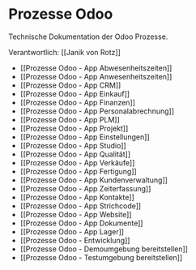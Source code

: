 # Prozesse Odoo
Technische Dokumentation der Odoo Prozesse.

Verantwortlich: [[Janik von Rotz]]

* [[Prozesse Odoo - App Abwesenheitszeiten]]
* [[Prozesse Odoo - App Anwesenheitszeiten]]
* [[Prozesse Odoo - App CRM]]
* [[Prozesse Odoo - App Einkauf]]
* [[Prozesse Odoo - App Finanzen]]
* [[Prozesse Odoo - App Personalabrechnung]]
* [[Prozesse Odoo - App PLM]]
* [[Prozesse Odoo - App Projekt]]
* [[Prozesse Odoo - App Einstellungen]]
* [[Prozesse Odoo - App Studio]]
* [[Prozesse Odoo - App Qualität]]
* [[Prozesse Odoo - App Verkäufe]]
* [[Prozesse Odoo - App Fertigung]]
* [[Prozesse Odoo - App Kundenverwaltung]]
* [[Prozesse Odoo - App Zeiterfassung]]
* [[Prozesse Odoo - App Kontakte]]
* [[Prozesse Odoo - App Strichcode]]
* [[Prozesse Odoo - App Website]]
* [[Prozesse Odoo - App Dokumente]]
* [[Prozesse Odoo - App Lager]]
* [[Prozesse Odoo - Entwicklung]]
* [[Prozesse Odoo - Demoumgebung bereitstellen]]
* [[Prozesse Odoo - Testumgebung bereitstellen]]